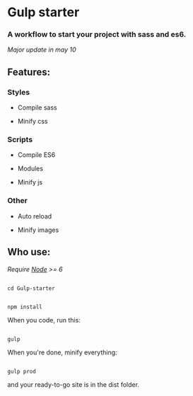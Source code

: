 # Gulp starter

### A workflow to start your project with sass and es6.

*Major update in may 10*

## Features:


### Styles

* Compile sass

* Minify css


### Scripts

* Compile ES6

* Modules

* Minify js


### Other

* Auto reload

* Minify images


## Who use:

*Require [Node](https://nodejs.org/en/) >= 6*

```

cd Gulp-starter

```

```

npm install

```

When you code, run this:

```

gulp

```

When you're done, minify everything:

```

gulp prod

```

and your ready-to-go site is in the dist folder.
